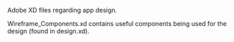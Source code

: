 Adobe XD files regarding app design.

Wireframe_Components.xd contains useful components being used for the design (found in design.xd).
